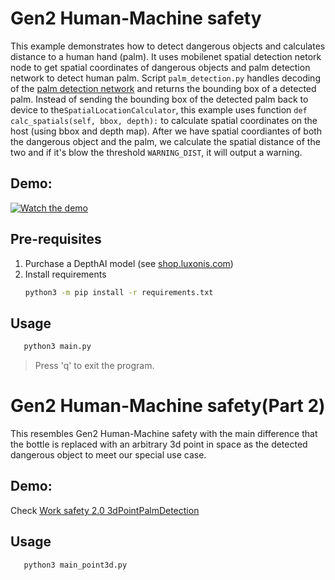 # Gen2 Human-Machine safety

This example demonstrates how to detect dangerous objects and calculates distance to a human hand (palm).
It uses mobilenet spatial detection netork node to get spatial coordinates of dangerous objects and palm
detection network to detect human palm. Script `palm_detection.py` handles decoding of the [palm detection network](https://google.github.io/mediapipe/solutions/hands#palm-detection-model) and returns the bounding box of a detected palm.
Instead of sending the bounding box of the detected palm back to device to the`SpatialLocationCalculator`, this example
uses function `def calc_spatials(self, bbox, depth):` to calculate spatial coordinates on the host (using bbox and depth map). After we have spatial coordiantes of both the dangerous object and the palm, we calculate the spatial distance of the two and if it's blow the threshold `WARNING_DIST`, it will output a warning.

## Demo:

[![Watch the demo](https://user-images.githubusercontent.com/18037362/121198687-a1202f00-c872-11eb-949a-df9f1167494f.gif)](https://www.youtube.com/watch?v=BcjZLaCYGi4)

## Pre-requisites

1. Purchase a DepthAI model (see [shop.luxonis.com](https://shop.luxonis.com/))
2. Install requirements
   ```bash
   python3 -m pip install -r requirements.txt
   ```

## Usage

```bash
   python3 main.py
```

> Press 'q' to exit the program.


# Gen2 Human-Machine safety(Part 2)

This resembles Gen2 Human-Machine safety with the main difference that the bottle is replaced with an arbitrary 3d point in space as the detected dangerous object to meet our special use case.

## Demo:
Check [Work safety 2.0 3dPointPalmDetection](https://drive.google.com/file/d/1Ydl5rakbUFULtcpFP0scEdzyCzhS6bnA/view?usp=sharing)

## Usage

```bash
   python3 main_point3d.py
```
